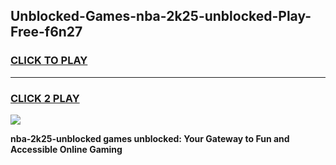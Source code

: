 
## Unblocked-Games-nba-2k25-unblocked-Play-Free-f6n27
<h3>
<a href="https://premium76.site?title=nba-2k25-unblocked&ref=21A">CLICK TO PLAY</a></h3>
<hr>

<h3>
<a href="https://premium76.site?title=nba-2k25-unblocked&ref=21A">CLICK 2 PLAY</a>
  
</h3>

<a href="https://premium76.site?title=nba-2k25-unblocked&ref=21A"><img src="https://clearcache.store/games.png"></a>


**nba-2k25-unblocked games unblocked: Your Gateway to Fun and Accessible Online Gaming**
